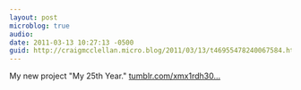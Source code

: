 ```yaml
---
layout: post
microblog: true
audio: 
date: 2011-03-13 10:27:13 -0500
guid: http://craigmcclellan.micro.blog/2011/03/13/t46955478240067584.html
---
```

My new project "My 25th Year." [tumblr.com/xmx1rdh30...](http://tumblr.com/xmx1rdh30t)
